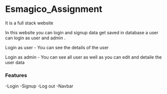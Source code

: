 <h1>Esmagico_Assignment</h1>
<p>It is a full stack website</p>
<p>In this website you can login and signup data get saved in database a user can login as user and admin .</p>
<p>Login as user - You can see the details of the user </p>
<p>Login as admin - You can see all user as well as you can edit and detaile the user data</p>
<h3>Features </h3>
-Login
-Signup
-Log out
-Navbar
